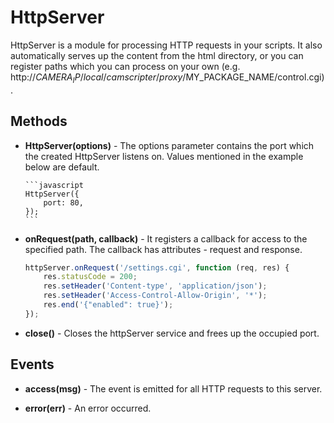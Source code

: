 # HttpServer

HttpServer is a module for processing HTTP requests in your scripts. It also automatically serves up the content from the html directory, or you can register paths which you can process on your own (e.g. http://$CAMERA_IP/local/camscripter/proxy/$MY_PACKAGE_NAME/control.cgi).

## Methods

-   **HttpServer(options)** - The options parameter contains the port which the created HttpServer listens on. Values mentioned
    in the example below are default.

        ```javascript
        HttpServer({
            port: 80,
        });
        ```

-   **onRequest(path, callback)** - It registers a callback for access to the specified path. The callback has attributes - request and response.

    ```javascript
    httpServer.onRequest('/settings.cgi', function (req, res) {
        res.statusCode = 200;
        res.setHeader('Content-type', 'application/json');
        res.setHeader('Access-Control-Allow-Origin', '*');
        res.end('{"enabled": true}');
    });
    ```

-   **close()** - Closes the httpServer service and frees up the occupied port.

## Events

-   **access(msg)** - The event is emitted for all HTTP requests to this server.

-   **error(err)** - An error occurred.
